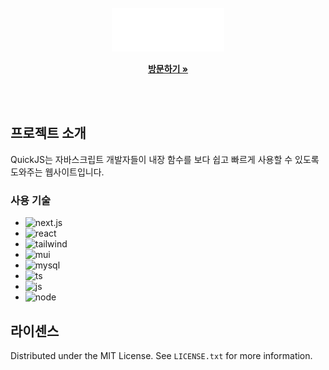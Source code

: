 <!-- PROJECT LOGO -->
<br />
<div align="center">
  <a href="https://github.com/othneildrew/Best-README-Template">
    <img src="public/images/white_logo.png" alt="Logo" width="180" height="70">
  </a>

  <!-- <h3 align="center">QuickJS</h3> -->

  <p align="center">
    <a href="https://quickjs.vercel.app"><strong>방문하기 »</strong></a>
  </p>
</div>
<br/><br/>



<!-- ABOUT THE PROJECT -->
## 프로젝트 소개

QuickJS는 자바스크립트 개발자들이 내장 함수를 보다 쉽고 빠르게 사용할 수 있도록 도와주는 웹사이트입니다.



### 사용 기술

* ![next.js](https://img.shields.io/badge/Next.js-000?logo=nextdotjs&logoColor=fff&style=for-the-badge)
* ![react](https://img.shields.io/badge/React-20232A?style=for-the-badge&logo=react&logoColor=61DAFB)
* ![tailwind](https://img.shields.io/badge/Tailwind_CSS-38B2AC?style=for-the-badge&logo=tailwind-css&logoColor=white)
* ![mui](https://img.shields.io/badge/Material--UI-0081CB?style=for-the-badge&logo=material-ui&logoColor=white)
* ![mysql](https://img.shields.io/badge/MySQL-00000F?style=for-the-badge&logo=mysql&logoColor=white)
* ![ts](https://img.shields.io/badge/TypeScript-007ACC?style=for-the-badge&logo=typescript&logoColor=white)
* ![js](https://img.shields.io/badge/JavaScript-F7DF1E?style=for-the-badge&logo=JavaScript&logoColor=white)
* ![node](https://img.shields.io/badge/Node.js-43853D?style=for-the-badge&logo=node.js&logoColor=white)


<!-- USAGE EXAMPLES
## Usage

Use this space to show useful examples of how a project can be used. Additional screenshots, code examples and demos work well in this space. You may also link to more resources.

_For more examples, please refer to the [Documentation](https://example.com)_

<p align="right">(<a href="#readme-top">back to top</a>)</p>
-->

<!-- LICENSE -->
## 라이센스

Distributed under the MIT License. See `LICENSE.txt` for more information.



<!-- MARKDOWN LINKS & IMAGES -->
<!-- https://www.markdownguide.org/basic-syntax/#reference-style-links -->
[license-shield]: https://img.shields.io/github/license/othneildrew/Best-README-Template.svg?style=for-the-badge
[license-url]: https://github.com/othneildrew/Best-README-Template/blob/master/LICENSE.txt
[linkedin-shield]: https://img.shields.io/badge/-LinkedIn-black.svg?style=for-the-badge&logo=linkedin&colorB=555
[linkedin-url]: https://linkedin.com/in/othneildrew

